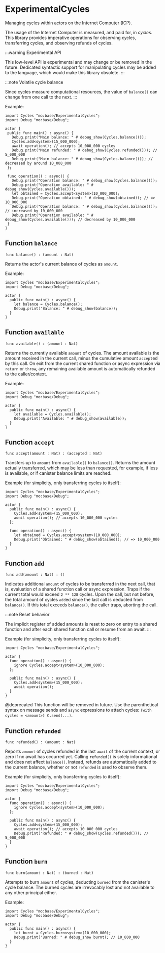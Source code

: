# ExperimentalCycles
Managing cycles within actors on the Internet Computer (ICP).

The usage of the Internet Computer is measured, and paid for, in _cycles_.
This library provides imperative operations for observing cycles, transferring cycles, and observing refunds of cycles.

:::warning Experimental API

This low-level API is experimental and may change or be removed in the future.
Dedicated syntactic support for manipulating cycles may be added to the language, which would make this library obsolete.
:::

:::note Volatile cycle balance

Since cycles measure computational resources, the value of `balance()` can change from one call to the next.
:::

Example:

```motoko no-repl
import Cycles "mo:base/ExperimentalCycles";
import Debug "mo:base/Debug";

actor {
 public func main() : async() {
   Debug.print("Main balance: " # debug_show(Cycles.balance()));
   Cycles.add<system>(15_000_000);
   await operation(); // accepts 10_000_000 cycles
   Debug.print("Main refunded: " # debug_show(Cycles.refunded())); // 5_000_000
   Debug.print("Main balance: " # debug_show(Cycles.balance())); // decreased by around 10_000_000
 };

 func operation() : async() {
   Debug.print("Operation balance: " # debug_show(Cycles.balance()));
   Debug.print("Operation available: " # debug_show(Cycles.available()));
   let obtained = Cycles.accept<system>(10_000_000);
   Debug.print("Operation obtained: " # debug_show(obtained)); // => 10_000_000
   Debug.print("Operation balance: " # debug_show(Cycles.balance())); // increased by 10_000_000
   Debug.print("Operation available: " # debug_show(Cycles.available())); // decreased by 10_000_000
 }
}
```

## Function `balance`
``` motoko no-repl
func balance() : (amount : Nat)
```

Returns the actor's current balance of cycles as `amount`.

Example:
```motoko no-repl
import Cycles "mo:base/ExperimentalCycles";
import Debug "mo:base/Debug";

actor {
  public func main() : async() {
    let balance = Cycles.balance();
    Debug.print("Balance: " # debug_show(balance));
  }
}
```

## Function `available`
``` motoko no-repl
func available() : (amount : Nat)
```

Returns the currently available `amount` of cycles.
The amount available is the amount received in the current call,
minus the cumulative amount `accept`ed by this call.
On exit from the current shared function or async expression via `return` or `throw`,
any remaining available amount is automatically refunded to the caller/context.

Example:
```motoko no-repl
import Cycles "mo:base/ExperimentalCycles";
import Debug "mo:base/Debug";

actor {
  public func main() : async() {
    let available = Cycles.available();
    Debug.print("Available: " # debug_show(available));
  }
}
```

## Function `accept`
``` motoko no-repl
func accept(amount : Nat) : (accepted : Nat)
```

Transfers up to `amount` from `available()` to `balance()`.
Returns the amount actually transferred, which may be less than
requested, for example, if less is available, or if canister balance limits are reached.

Example (for simplicity, only transferring cycles to itself):
```motoko no-repl
import Cycles "mo:base/ExperimentalCycles";
import Debug "mo:base/Debug";

actor {
  public func main() : async() {
    Cycles.add<system>(15_000_000);
    await operation(); // accepts 10_000_000 cycles
  };

  func operation() : async() {
    let obtained = Cycles.accept<system>(10_000_000);
    Debug.print("Obtained: " # debug_show(obtained)); // => 10_000_000
  }
}
```

## Function `add`
``` motoko no-repl
func add(amount : Nat) : ()
```

Indicates additional `amount` of cycles to be transferred in
the next call, that is, evaluation of a shared function call or
async expression.
Traps if the current total would exceed `2 ** 128` cycles.
Upon the call, but not before, the total amount of cycles ``add``ed since
the last call is deducted from `balance()`.
If this total exceeds `balance()`, the caller traps, aborting the call.

:::note Reset behavior

The implicit register of added amounts is reset to zero on entry to a shared function and after each shared function call or resume from an await.
:::

Example (for simplicity, only transferring cycles to itself):
```motoko no-repl
import Cycles "mo:base/ExperimentalCycles";

actor {
  func operation() : async() {
    ignore Cycles.accept<system>(10_000_000);
  };

  public func main() : async() {
    Cycles.add<system>(15_000_000);
    await operation();
  }
}
```

@deprecated This function will be removed in future. Use the parenthetical syntax on message sends and `async` expressions to attach cycles: `(with cycles = <amount>) C.send(...)`.

## Function `refunded`
``` motoko no-repl
func refunded() : (amount : Nat)
```

Reports `amount` of cycles refunded in the last `await` of the current
context, or zero if no await has occurred yet.
Calling `refunded()` is solely informational and does not affect `balance()`.
Instead, refunds are automatically added to the current balance,
whether or not `refunded` is used to observe them.

Example (for simplicity, only transferring cycles to itself):
```motoko no-repl
import Cycles "mo:base/ExperimentalCycles";
import Debug "mo:base/Debug";

actor {
  func operation() : async() {
    ignore Cycles.accept<system>(10_000_000);
  };

  public func main() : async() {
    Cycles.add<system>(15_000_000);
    await operation(); // accepts 10_000_000 cycles
    Debug.print("Refunded: " # debug_show(Cycles.refunded())); // 5_000_000
  }
}
```

## Function `burn`
``` motoko no-repl
func burn(amount : Nat) : (burned : Nat)
```

Attempts to burn `amount` of cycles, deducting `burned` from the canister's
cycle balance. The burned cycles are irrevocably lost and not available to any
other principal either.

Example:
```motoko no-repl
import Cycles "mo:base/ExperimentalCycles";
import Debug "mo:base/Debug";

actor {
  public func main() : async() {
    let burnt = Cycles.burn<system>(10_000_000);
    Debug.print("Burned: " # debug_show burnt); // 10_000_000
  }
}
```
